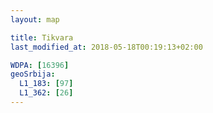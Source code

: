 ```yaml
---
layout: map

title: Tikvara
last_modified_at: 2018-05-18T00:19:13+02:00

WDPA: [16396]
geoSrbija:
  L1_183: [97]
  L1_362: [26]
---
```

